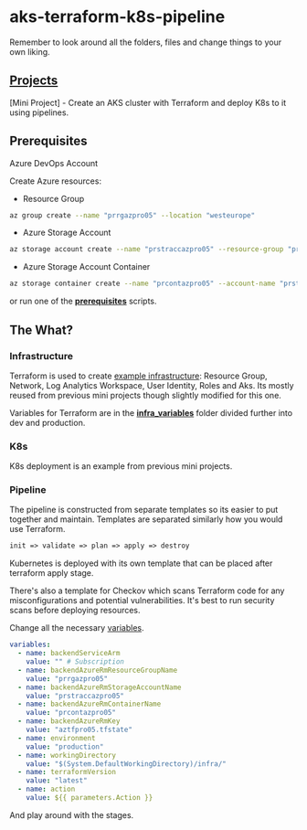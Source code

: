 # aks-terraform-k8s-pipeline

Remember to look around all the folders, files and change things to your own liking.

## [Projects](https://github.com/RustyTake-Off/projects)

[Mini Project] - Create an AKS cluster with Terraform and deploy K8s to it using pipelines.

## Prerequisites

Azure DevOps Account

Create Azure resources:

* Resource Group

```bash
az group create --name "prrgazpro05" --location "westeurope"
```

* Azure Storage Account

```bash
az storage account create --name "prstraccazpro05" --resource-group "prrgazpro05" --location "westeurope" --sku Standard_LRS
```

* Azure Storage Account Container

```bash
az storage container create --name "prcontazpro05" --account-name "prstraccazpro05"
```

or run one of the [**prerequisites**](https://github.com/RustyTake-Off/aks-terraform-k8s-pipeline/tree/main/prerequisites) scripts.

## The What?

### Infrastructure

Terraform is used to create [example infrastructure](https://github.com/RustyTake-Off/aks-terraform-k8s-pipeline/tree/main/infra): Resource Group, Network, Log Analytics Workspace, User Identity, Roles and Aks. Its mostly reused from previous mini projects though slightly modified for this one.

Variables for Terraform are in the [**infra_variables**](https://github.com/RustyTake-Off/aks-terraform-k8s-pipeline/tree/main/infra_variables) folder divided further into dev and production.

### K8s

K8s deployment is an example from previous mini projects.

### Pipeline

The pipeline is constructed from separate templates so its easier to put together and maintain. Templates are separated similarly how you would use Terraform.

```txt
init => validate => plan => apply => destroy
```

Kubernetes is deployed with its own template that can be placed after terraform apply stage.

There's also a template for Checkov which scans Terraform code for any misconfigurations and potential vulnerabilities. It's best to run security scans before deploying resources.

Change all the necessary [variables](https://github.com/RustyTake-Off/aks-terraform-k8s-pipeline/blob/main/pipelines/ado_pipeline.yaml).

```yaml
variables:
  - name: backendServiceArm
    value: "" # Subscription
  - name: backendAzureRmResourceGroupName
    value: "prrgazpro05"
  - name: backendAzureRmStorageAccountName
    value: "prstraccazpro05"
  - name: backendAzureRmContainerName
    value: "prcontazpro05"
  - name: backendAzureRmKey
    value: "aztfpro05.tfstate"
  - name: environment
    value: "production"
  - name: workingDirectory
    value: "$(System.DefaultWorkingDirectory)/infra/"
  - name: terraformVersion
    value: "latest"
  - name: action
    value: ${{ parameters.Action }}
```

 And play around with the stages.
